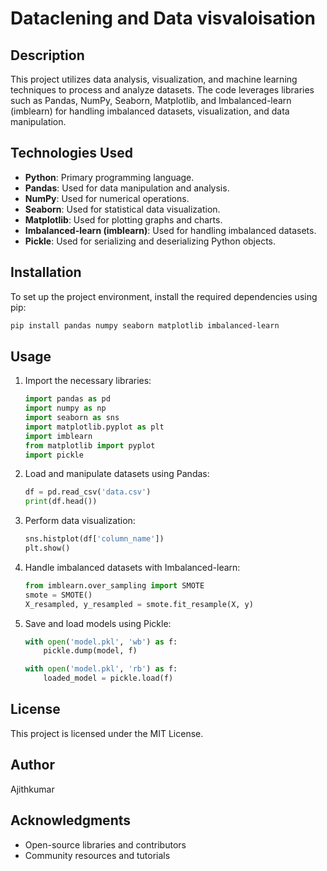 # Dataclening and Data visvaloisation

## Description
This project utilizes data analysis, visualization, and machine learning techniques to process and analyze datasets. The code leverages libraries such as Pandas, NumPy, Seaborn, Matplotlib, and Imbalanced-learn (imblearn) for handling imbalanced datasets, visualization, and data manipulation.

## Technologies Used
- **Python**: Primary programming language.
- **Pandas**: Used for data manipulation and analysis.
- **NumPy**: Used for numerical operations.
- **Seaborn**: Used for statistical data visualization.
- **Matplotlib**: Used for plotting graphs and charts.
- **Imbalanced-learn (imblearn)**: Used for handling imbalanced datasets.
- **Pickle**: Used for serializing and deserializing Python objects.

## Installation
To set up the project environment, install the required dependencies using pip:

```sh
pip install pandas numpy seaborn matplotlib imbalanced-learn
```

## Usage
1. Import the necessary libraries:
   ```python
   import pandas as pd
   import numpy as np
   import seaborn as sns
   import matplotlib.pyplot as plt
   import imblearn
   from matplotlib import pyplot
   import pickle
   ```
2. Load and manipulate datasets using Pandas:
   ```python
   df = pd.read_csv('data.csv')
   print(df.head())
   ```
3. Perform data visualization:
   ```python
   sns.histplot(df['column_name'])
   plt.show()
   ```
4. Handle imbalanced datasets with Imbalanced-learn:
   ```python
   from imblearn.over_sampling import SMOTE
   smote = SMOTE()
   X_resampled, y_resampled = smote.fit_resample(X, y)
   ```
5. Save and load models using Pickle:
   ```python
   with open('model.pkl', 'wb') as f:
       pickle.dump(model, f)
   ```
   ```python
   with open('model.pkl', 'rb') as f:
       loaded_model = pickle.load(f)
   ```

## License
This project is licensed under the MIT License.

## Author
Ajithkumar

## Acknowledgments
- Open-source libraries and contributors
- Community resources and tutorials


